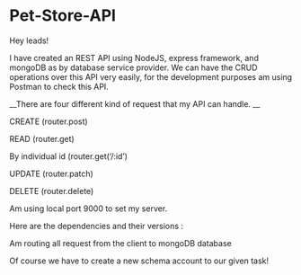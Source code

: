 # Pet-Store-API


Hey leads!

I have created an REST API using NodeJS, express framework, and mongoDB as by database service provider. 
We can have the CRUD operations over this API very easily, for the development purposes am using Postman to check this API.

__There are four different kind of request that my API can handle. __

CREATE (router.post)

READ (router.get)

By individual id (router.get(‘/:id’)


UPDATE (router.patch)

DELETE (router.delete)





Am using local port 9000 to set my server.

Here are the dependencies and their versions :

Am routing all request from the client to mongoDB database

Of course we have to create a new schema account to our given task!
 
 


